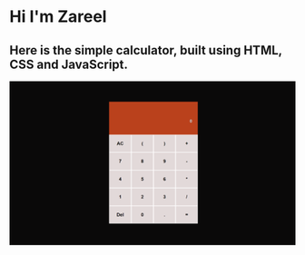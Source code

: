 # Hi I'm Zareel

## Here is the simple calculator, built using HTML, CSS and JavaScript. 

![image](<./Screenshot (43).png>)



